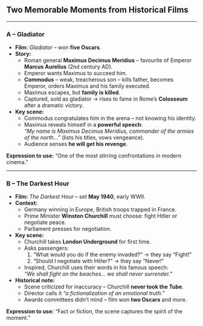 ## **Two Memorable Moments from Historical Films**

---

### **A – Gladiator**

- **Film:** _Gladiator_ – won **five Oscars**.
- **Story:**
    - Roman general **Maximus Decimus Meridius** – favourite of Emperor **Marcus Aurelius** (2nd century AD).
    - Emperor wants Maximus to succeed him.
    - **Commodus** – weak, treacherous son – kills father, becomes Emperor, orders Maximus and his family executed.
    - Maximus escapes, but **family is killed**.
    - Captured, sold as gladiator → rises to fame in Rome’s **Colosseum** after a dramatic victory.
- **Key scene:**
    - Commodus congratulates him in the arena – not knowing his identity.
    - Maximus reveals himself in a **powerful speech**:  
        _“My name is Maximus Decimus Meridius, commander of the armies of the north…”_ (lists his titles, vows vengeance).
    - Audience senses **he will get his revenge**.

**Expression to use:** “One of the most stirring confrontations in modern cinema.”

---

### **B – The Darkest Hour**

- **Film:** _The Darkest Hour_ – set **May 1940**, early WWII.
- **Context:**
    - Germany winning in Europe, British troops trapped in France.
    - Prime Minister **Winston Churchill** must choose: fight Hitler or negotiate peace.
    - Parliament presses for negotiation.
- **Key scene:**
    - Churchill takes **London Underground** for first time.
    - Asks passengers:
        1. “What would you do if the enemy invaded?” → they say “Fight!”
        2. “Should I negotiate with Hitler?” → they say “Never!”
    - Inspired, Churchill uses their words in his famous speech:  
        _“We shall fight on the beaches… we shall never surrender.”_
- **Historical note:**
    - Scene criticized for inaccuracy – Churchill **never took the Tube**.
    - Director calls it _“a fictionalization of an emotional truth.”_
    - Awards committees didn’t mind – film won **two Oscars** and more.

**Expression to use:** “Fact or fiction, the scene captures the spirit of the moment.”